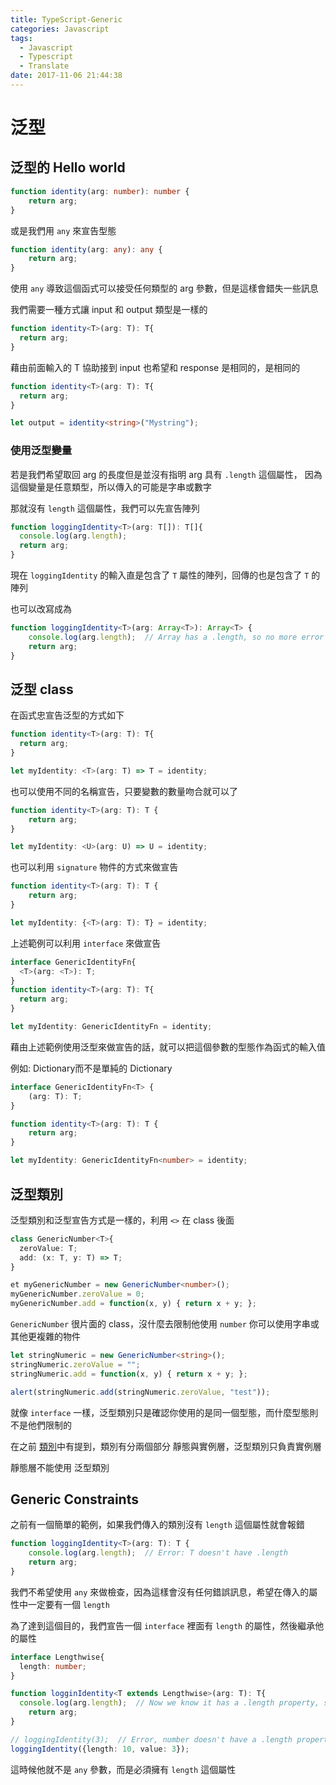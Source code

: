 ```yaml
---
title: TypeScript-Generic
categories: Javascript
tags:
  - Javascript
  - Typescript
  - Translate
date: 2017-11-06 21:44:38
---
```


# 泛型

## 泛型的 Hello world

```typescript
function identity(arg: number): number {
    return arg;
}
```

或是我們用 `any` 來宣告型態

```typescript
function identity(arg: any): any {
    return arg;
}
```

使用 `any` 導致這個函式可以接受任何類型的 arg 參數，但是這樣會錯失一些訊息

我們需要一種方式讓 input 和 output 類型是一樣的

```typescript
function identity<T>(arg: T): T{
  return arg;
}
```

藉由前面輸入的 T 協助接到 input 也希望和 response 是相同的，是相同的

```typescript
function identity<T>(arg: T): T{
  return arg;
}

let output = identity<string>("Mystring");
```

### 使用泛型變量

若是我們希望取回 arg 的長度但是並沒有指明 arg 具有 `.length` 這個屬性，
因為這個變量是任意類型，所以傳入的可能是字串或數字

那就沒有 `length` 這個屬性，我們可以先宣告陣列

```typescript
function loggingIdentity<T>(arg: T[]): T[]{
  console.log(arg.length);
  return arg;
}
```

現在 `loggingIdentity` 的輸入直是包含了 `T` 屬性的陣列，回傳的也是包含了 `T` 的陣列

也可以改寫成為

```typescript
function loggingIdentity<T>(arg: Array<T>): Array<T> {
    console.log(arg.length);  // Array has a .length, so no more error
    return arg;
}
```

## 泛型 class

在函式忠宣告泛型的方式如下

```typescript
function identity<T>(arg: T): T{
  return arg;
}

let myIdentity: <T>(arg: T) => T = identity;
```

也可以使用不同的名稱宣告，只要變數的數量吻合就可以了

```typescript
function identity<T>(arg: T): T {
    return arg;
}

let myIdentity: <U>(arg: U) => U = identity;
```

也可以利用 `signature` 物件的方式來做宣告

```typescript
function identity<T>(arg: T): T {
    return arg;
}

let myIdentity: {<T>(arg: T): T} = identity;
```

上述範例可以利用 `interface` 來做宣告

```typescript
interface GenericIdentityFn{
  <T>(arg: <T>): T;
}
function identity<T>(arg: T): T{
  return arg;
}

let myIdentity: GenericIdentityFn = identity;
```

藉由上述範例使用泛型來做宣告的話，就可以把這個參數的型態作為函式的輸入值

例如: Dictionary<string>而不是單純的 Dictionary

```typescript
interface GenericIdentityFn<T> {
    (arg: T): T;
}

function identity<T>(arg: T): T {
    return arg;
}

let myIdentity: GenericIdentityFn<number> = identity;
```

## 泛型類別

泛型類別和泛型宣告方式是一樣的，利用 `<>` 在 class 後面

```typescript
class GenericNumber<T>{
  zeroValue: T;
  add: (x: T, y: T) => T;
}

et myGenericNumber = new GenericNumber<number>();
myGenericNumber.zeroValue = 0;
myGenericNumber.add = function(x, y) { return x + y; };
```

`GenericNumber` 很片面的 class，沒什麼去限制他使用 `number` 你可以使用字串或其他更複雜的物件

```typescript
let stringNumeric = new GenericNumber<string>();
stringNumeric.zeroValue = "";
stringNumeric.add = function(x, y) { return x + y; };

alert(stringNumeric.add(stringNumeric.zeroValue, "test"));
```

就像 `interface` 一樣，泛型類別只是確認你使用的是同一個型態，而什麼型態則不是他們限制的

在之前 [類別](./Typescript-Classes.md)中有提到，類別有分兩個部分 靜態與實例層，泛型類別只負責實例層

靜態層不能使用 泛型類別

## Generic Constraints

之前有一個簡單的範例，如果我們傳入的類別沒有 `length` 這個屬性就會報錯

```typescript
function loggingIdentity<T>(arg: T): T {
    console.log(arg.length);  // Error: T doesn't have .length
    return arg;
}
```

我們不希望使用 `any` 來做檢查，因為這樣會沒有任何錯誤訊息，希望在傳入的屬性中一定要有一個 `length`

為了達到這個目的，我們宣告一個 `interface` 裡面有 `length` 的屬性，然後繼承他的屬性

```typescript
interface Lengthwise{
  length: number;
}

function logginIdentity<T extends Lengthwise>(arg: T): T{
  console.log(arg.length);  // Now we know it has a .length property, so no more error
    return arg;
}

// loggingIdentity(3);  // Error, number doesn't have a .length property
loggingIdentity({length: 10, value: 3});
```
這時候他就不是 `any` 參數，而是必須擁有 `length` 這個屬性
